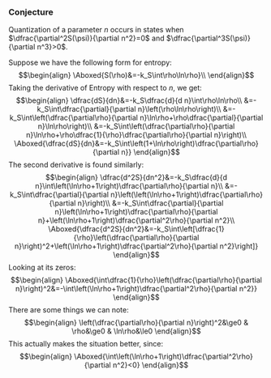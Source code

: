 ### Conjecture
Quantization of a parameter $n$ occurs in states when $\dfrac{\partial^2S(\psi)}{\partial n^2}=0$ and $\dfrac{\partial^3S(\psi)}{\partial n^3}>0$.

Suppose we have the following form for entropy:
$$\begin{align}
\Aboxed{S(\rho)&=-k_S\int\rho\ln\rho}\\
\end{align}$$
Taking the derivative of Entropy with respect to $n$, we get:
$$\begin{align}
\dfrac{dS}{dn}&=-k_S\dfrac{d}{d n}\int\rho\ln\rho\\
&=-k_S\int\dfrac{\partial}{\partial n}\left(\rho\ln\rho\right)\\
&=-k_S\int\left(\dfrac{\partial\rho}{\partial n}\ln\rho+\rho\dfrac{\partial}{\partial n}\ln\rho\right)\\
&=-k_S\int\left(\dfrac{\partial\rho}{\partial n}\ln\rho+\rho\dfrac{1}{\rho}\dfrac{\partial\rho}{\partial n}\right)\\
\Aboxed{\dfrac{dS}{dn}&=-k_S\int\left(1+\ln\rho\right)\dfrac{\partial\rho}{\partial n}}
\end{align}$$
The second derivative is found similarly:
$$\begin{align}
\dfrac{d^2S}{dn^2}&=-k_S\dfrac{d}{d n}\int\left(\ln\rho+1\right)\dfrac{\partial\rho}{\partial n}\\
&=-k_S\int\dfrac{\partial}{\partial n}\left(\left(\ln\rho+1\right)\dfrac{\partial\rho}{\partial n}\right)\\
&=-k_S\int\dfrac{\partial}{\partial n}\left(\ln\rho+1\right)\dfrac{\partial\rho}{\partial n}+\left(\ln\rho+1\right)\dfrac{\partial^2\rho}{\partial n^2}\\
\Aboxed{\dfrac{d^2S}{dn^2}&=-k_S\int\left[\dfrac{1}{\rho}\left(\dfrac{\partial\rho}{\partial n}\right)^2+\left(\ln\rho+1\right)\dfrac{\partial^2\rho}{\partial n^2}\right]}
\end{align}$$
Looking at its zeros:
$$\begin{align}
\Aboxed{\int\dfrac{1}{\rho}\left(\dfrac{\partial\rho}{\partial n}\right)^2&=-\int\left(\ln\rho+1\right)\dfrac{\partial^2\rho}{\partial n^2}}
\end{align}$$
There are some things we can note:
$$\begin{align}
\left(\dfrac{\partial\rho}{\partial n}\right)^2&\ge0 & \rho&\ge0 & \ln\rho&\le0
\end{align}$$
This actually makes the situation better, since:
$$\begin{align}
\Aboxed{\int\left(\ln\rho+1\right)\dfrac{\partial^2\rho}{\partial n^2}<0}
\end{align}$$